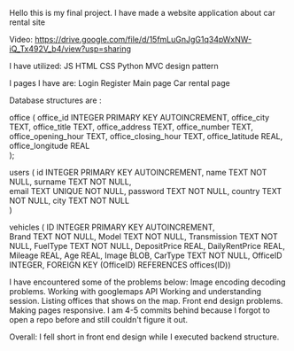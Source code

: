 Hello this is my final project. I have made a website application about car rental site


Video: https://drive.google.com/file/d/15fmLuGnJgG1q34pWxNW-iQ_Tx492V_b4/view?usp=sharing


I have utilized:
JS
HTML
CSS
Python
MVC design pattern

I pages I have are:
Login
Register
Main page
Car rental page

Database structures are : 

office (
office_id INTEGER PRIMARY KEY AUTOINCREMENT,
office_city TEXT,
office_title TEXT,
office_address TEXT,
office_number TEXT,      
office_opening_hour TEXT,
office_closing_hour TEXT,
office_latitude REAL,  
office_longitude REAL  
);

users (
id INTEGER PRIMARY KEY AUTOINCREMENT,
name TEXT NOT NULL,
surname TEXT NOT NULL,            
email TEXT UNIQUE NOT NULL,
password TEXT NOT NULL,
country TEXT NOT NULL,
city TEXT NOT NULL                       
)

vehicles  (
ID INTEGER PRIMARY KEY AUTOINCREMENT,  
Brand TEXT NOT NULL, 
Model TEXT NOT NULL, 
Transmission TEXT NOT NULL, 
FuelType TEXT NOT NULL, 
DepositPrice REAL, 
DailyRentPrice REAL, 
Mileage REAL,
Age REAL, 
Image BLOB,
CarType TEXT NOT NULL,
OfficeID INTEGER,
FOREIGN KEY (OfficeID) REFERENCES offices(ID))


I have encountered some of the problems below: 
Image encoding decoding problems.
Working with googlemaps API
Working and understanding session.
Listing offices that shows on the map.
Front end design problems.
Making pages responsive.
I am 4-5 commits behind because I forgot to open a repo before and 
still couldn't figure it out.


Overall:
I fell short in front end design while I executed backend structure.

